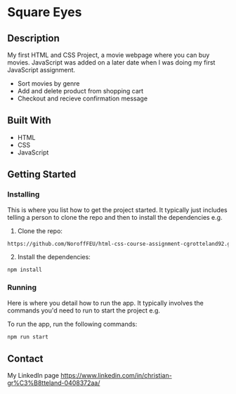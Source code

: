 # Square Eyes

## Description

My first HTML and CSS Project, a movie webpage where you can buy movies. JavaScript was added on a later date when I was doing my first JavaScript assignment.

- Sort movies by genre
- Add and delete product from shopping cart
- Checkout and recieve confirmation message

## Built With

- HTML
- CSS
- JavaScript

## Getting Started

### Installing

This is where you list how to get the project started. It typically just includes telling a person to clone the repo and then to install the dependencies e.g.

1. Clone the repo:

```bash
https://github.com/NoroffFEU/html-css-course-assignment-cgrotteland92.git
```

2. Install the dependencies:

```
npm install
```

### Running

Here is where you detail how to run the app. It typically involves the commands you'd need to run to start the project e.g.

To run the app, run the following commands:

```bash
npm run start
```


## Contact

My LinkedIn page https://www.linkedin.com/in/christian-gr%C3%B8tteland-0408372aa/
